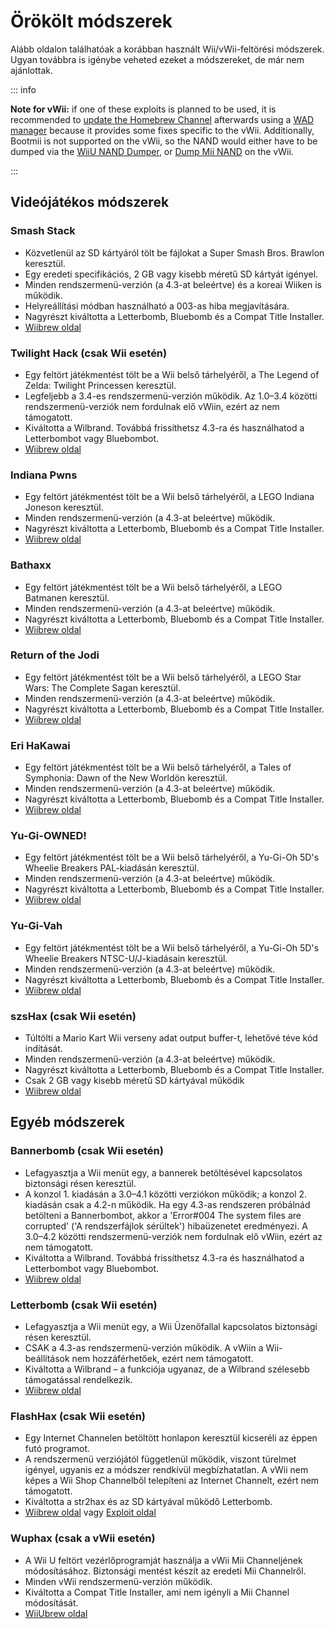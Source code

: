 # Örökölt módszerek

Alább oldalon találhatóak a korábban használt Wii/vWii-feltörési módszerek. Ugyan továbbra is igénybe veheted ezeket a módszereket, de már nem ajánlottak.

::: info

**Note for vWii:** if one of these exploits is planned to be used, it is recommended to [update the Homebrew Channel](https://github.com/FIX94/hbc/releases/tag/1.1.4-1) afterwards using a [WAD manager](yawmme) because it provides some fixes specific to the vWii.  Additionally, Bootmii is not supported on the vWii, so the NAND would either have to be dumped via the [WiiU NAND Dumper](wiiu-nand-dumper), or [Dump Mii NAND](https://oscwii.org/library/app/DmpMiNND) on the vWii.

:::

## Videójátékos módszerek

### Smash Stack

- Közvetlenül az SD kártyáról tölt be fájlokat a Super Smash Bros. Brawlon keresztül.
- Egy eredeti specifikációs, 2 GB vagy kisebb méretű SD kártyát igényel.
- Minden rendszermenü-verzión (a 4.3-at beleértve) és a koreai Wiiken is működik.
- Helyreállítási módban használható a 003-as hiba megjavítására.
- Nagyrészt kiváltotta a Letterbomb, Bluebomb és a Compat Title Installer.
- [Wiibrew oldal](https://wiibrew.org/wiki/Smash_Stack)

### Twilight Hack (csak Wii esetén)

- Egy feltört játékmentést tölt be a Wii belső tárhelyéről, a The Legend of Zelda: Twilight Princessen keresztül.
- Legfeljebb a 3.4-es rendszermenü-verzión működik. Az 1.0–3.4 közötti rendszermenü-verziók nem fordulnak elő vWiin, ezért az nem támogatott.
- Kiváltotta a Wilbrand. Továbbá frissíthetsz 4.3-ra és használhatod a Letterbombot vagy Bluebombot.
- [Wiibrew oldal](https://wiibrew.org/wiki/Twilight_Hack)

### Indiana Pwns

- Egy feltört játékmentést tölt be a Wii belső tárhelyéről, a LEGO Indiana Joneson keresztül.
- Minden rendszermenü-verzión (a 4.3-at beleértve) működik.
- Nagyrészt kiváltotta a Letterbomb, Bluebomb és a Compat Title Installer.
- [Wiibrew oldal](https://wiibrew.org/wiki/Indiana_Pwns)

### Bathaxx

- Egy feltört játékmentést tölt be a Wii belső tárhelyéről, a LEGO Batmanen keresztül.
- Minden rendszermenü-verzión (a 4.3-at beleértve) működik.
- Nagyrészt kiváltotta a Letterbomb, Bluebomb és a Compat Title Installer.
- [Wiibrew oldal](https://wiibrew.org/wiki/Bathaxx)

### Return of the Jodi

- Egy feltört játékmentést tölt be a Wii belső tárhelyéről, a LEGO Star Wars: The Complete Sagan keresztül.
- Minden rendszermenü-verzión (a 4.3-at beleértve) működik.
- Nagyrészt kiváltotta a Letterbomb, Bluebomb és a Compat Title Installer.
- [Wiibrew oldal](https://wiibrew.org/wiki/Return_of_the_Jodi)

### Eri HaKawai

- Egy feltört játékmentést tölt be a Wii belső tárhelyéről, a Tales of Symphonia: Dawn of the New Worldön keresztül.
- Minden rendszermenü-verzión (a 4.3-at beleértve) működik.
- Nagyrészt kiváltotta a Letterbomb, Bluebomb és a Compat Title Installer.
- [Wiibrew oldal](https://wiibrew.org/wiki/Eri_HaKawai)

### Yu-Gi-OWNED!

- Egy feltört játékmentést tölt be a Wii belső tárhelyéről, a Yu-Gi-Oh 5D's Wheelie Breakers PAL-kiadásán keresztül.
- Minden rendszermenü-verzión (a 4.3-at beleértve) működik.
- Nagyrészt kiváltotta a Letterbomb, Bluebomb és a Compat Title Installer.
- [Wiibrew oldal](https://wiibrew.org/wiki/Yu-Gi-OWNED!)

### Yu-Gi-Vah

- Egy feltört játékmentést tölt be a Wii belső tárhelyéről, a Yu-Gi-Oh 5D's Wheelie Breakers NTSC-U/J-kiadásain keresztül.
- Minden rendszermenü-verzión (a 4.3-at beleértve) működik.
- Nagyrészt kiváltotta a Letterbomb, Bluebomb és a Compat Title Installer.
- [Wiibrew oldal](https://wiibrew.org/wiki/Yu-Gi-Vah)

### szsHax (csak Wii esetén)

- Túltölti a Mario Kart Wii verseny adat output buffer-t, lehetővé téve kód indítását.
- Minden rendszermenü-verzión (a 4.3-at beleértve) működik.
- Nagyrészt kiváltotta a Letterbomb, Bluebomb és a Compat Title Installer.
- Csak 2 GB vagy kisebb méretű SD kártyával működik
- [Wiibrew oldal](https://wiibrew.org/wiki/SzsHaxx)

## Egyéb módszerek

### Bannerbomb (csak Wii esetén)

- Lefagyasztja a Wii menüt egy, a bannerek betöltésével kapcsolatos biztonsági résen keresztül.
- A konzol 1. kiadásán a 3.0–4.1 közötti verziókon működik; a konzol 2. kiadásán csak a 4.2-n működik. Ha egy 4.3-as rendszeren próbálnád betölteni a Bannerbombot, akkor a 'Error#004 The system files are corrupted' ('A rendszerfájlok sérültek') hibaüzenetet eredményezi. A 3.0–4.2 közötti rendszermenü-verziók nem fordulnak elő vWiin, ezért az nem támogatott.
- Kiváltotta a Wilbrand. Továbbá frissíthetsz 4.3-ra és használhatod a Letterbombot vagy Bluebombot.
- [Wiibrew oldal](https://wiibrew.org/wiki/Bannerbomb)

### Letterbomb (csak Wii esetén)

- Lefagyasztja a Wii menüt egy, a Wii Üzenőfallal kapcsolatos biztonsági résen keresztül.
- CSAK a 4.3-as rendszermenü-verzión működik. A vWiin a Wii-beállítások nem hozzáférhetőek, ezért nem támogatott.
- Kiváltotta a Wilbrand – a funkciója ugyanaz, de a Wilbrand szélesebb támogatással rendelkezik.
- [Wiibrew oldal](https://wiibrew.org/wiki/LetterBomb)

### FlashHax (csak Wii esetén)

- Egy Internet Channelen betöltött honlapon keresztül kicseréli az éppen futó programot.
- A rendszermenü verziójától függetlenül működik, viszont türelmet igényel, ugyanis ez a módszer rendkívül megbízhatatlan. A vWii nem képes a Wii Shop Channelből telepíteni az Internet Channelt, ezért nem támogatott.
- Kiváltotta a str2hax és az SD kártyával működő Letterbomb.
- [Wiibrew oldal](https://wiibrew.org/wiki/FlashHax) vagy [Exploit oldal](flashhax)

### Wuphax (csak a vWii esetén)

- A Wii U feltört vezérlőprogramját használja a vWii Mii Channeljének módosításához. Biztonsági mentést készít az eredeti Mii Channelről.
- Minden vWii rendszermenü-verzión működik.
- Kiváltotta a Compat Title Installer, ami nem igényli a Mii Channel módosítását.
- [WiiUbrew oldal](https://wiiubrew.org/wiki/Wuphax)
